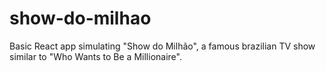 # show-do-milhao
Basic React app simulating "Show do Milhão", a famous brazilian TV show similar to "Who Wants to Be a Millionaire".
